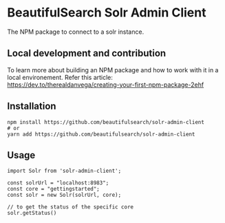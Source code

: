 # BeautifulSearch Solr Admin Client

The NPM package to connect to a solr instance.


## Local development and contribution

To learn more about building an NPM package and how to work with it in a local environement. Refer this article:
https://dev.to/therealdanvega/creating-your-first-npm-package-2ehf


## Installation

```
npm install https://github.com/beautifulsearch/solr-admin-client
# or
yarn add https://github.com/beautifulsearch/solr-admin-client
````


## Usage

```
import Solr from 'solr-admin-client';

const solrUrl = "localhost:8983";
const core = "gettingstarted";
const solr = new Solr(solrUrl, core);

// to get the status of the specific core
solr.getStatus()
```
